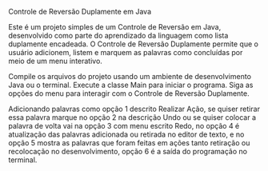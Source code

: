 Controle de Reversão Duplamente em Java

Este é um projeto simples de um Controle de Reversão em Java, desenvolvido como parte do aprendizado da linguagem como lista duplamente encadeada. O Controle de Reversão Duplamente permite que o usuário adicionem, listem e marquem as palavras como concluídas por meio de um menu interativo.

Compile os arquivos do projeto usando um ambiente de desenvolvimento Java ou o terminal. Execute a classe Main para iniciar o programa. Siga as opções do menu para interagir com o Controle de Reversão Duplamente.

Adicionando palavras como opção 1 descrito Realizar Ação, se quiser retirar essa palavra marque no opção 2 na descrição Undo ou se quiser colocar a palavra de volta vai na opção 3 com menu escrito Redo, no opção 4 é atualização das palavras adicionada ou retirada no editor de texto, e no opção 5 mostra as palavras que foram feitas em ações tanto retiração ou recolocação no desenvolvimento, opção 6 é a saída do programação no terminal.
